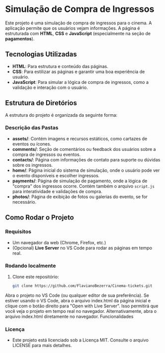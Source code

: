# Simulação de Compra de Ingressos

Este projeto é uma simulação de compra de ingressos para o cinema. A aplicação permite que os usuários vejam informações. A página é estruturada com **HTML**, **CSS** e **JavaScript** (especialmente na seção de **pagamentos**).

## Tecnologias Utilizadas

- **HTML**: Para estrutura e conteúdo das páginas.
- **CSS**: Para estilizar as páginas e garantir uma boa experiência de usuário.
- **JavaScript**: Para simular a lógica de compra de ingressos, como a validação e interação com o usuário.
  
## Estrutura de Diretórios

A estrutura do projeto é organizada da seguinte forma:


### Descrição das Pastas

- **assets/**: Contém imagens e recursos estáticos, como cartazes de eventos ou ícones.
- **comments/**: Seção de comentários ou feedback dos usuários sobre a compra de ingressos ou eventos.
- **contacts/**: Página com informações de contato para suporte ou dúvidas sobre os ingressos.
- **home/**: Página inicial do sistema de simulação, onde o usuário pode ver o evento disponíveis e escolher ingressos.
- **payments/**: Página de simulação de pagamento, onde a lógica de "compra" dos ingressos ocorre. Contém também o arquivo `script.js` para interatividade e validações de compra.
- **photos/**: Página de exibição de fotos ou galerias do evento, se for necessário.
  
## Como Rodar o Projeto

### Requisitos

- Um navegador da web (Chrome, Firefox, etc.)
- (Opcional) **Live Server** no VS Code para rodar as páginas em tempo real.

### Rodando localmente

1. Clone este repositório:
   ```bash
   git clone https://github.com/FlavianoBezerra/Cinema-tickets.git

Abra o projeto no VS Code (ou qualquer editor de sua preferência).
Se estiver usando o VS Code, abra o arquivo index.html da página inicial e clique com o botão direito para "Open with Live Server". Isso permitirá que você veja o projeto em tempo real no navegador.
Alternativamente, abra o arquivo index.html diretamente no navegador.
Funcionalidades

### Licença

- Este projeto está licenciado sob a Licença MIT. Consulte o arquivo LICENSE para mais detalhes.
